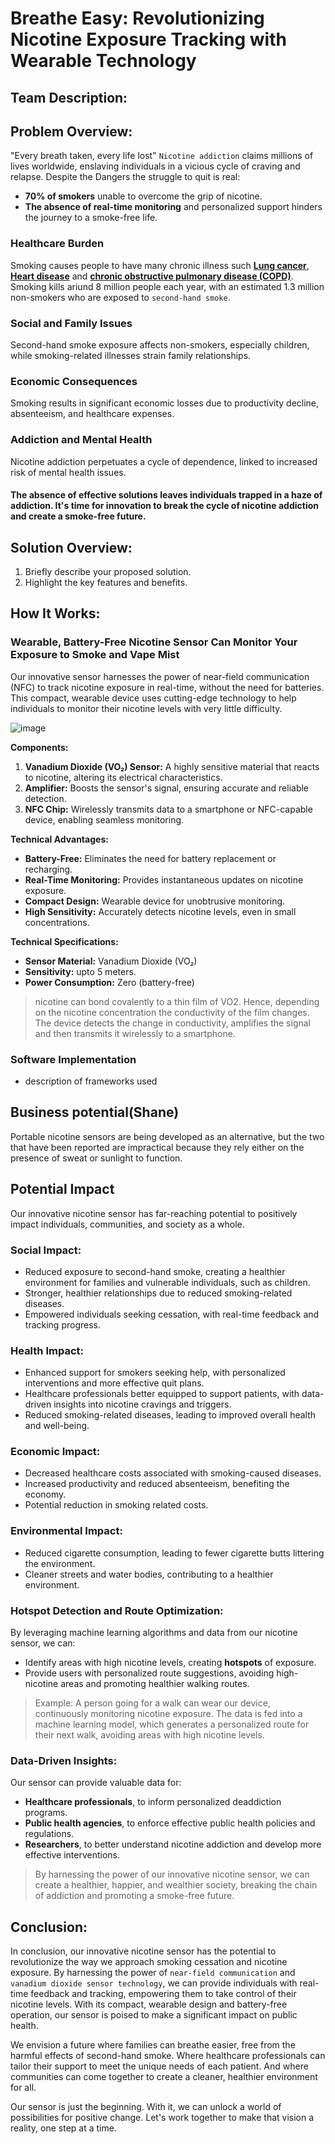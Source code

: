 # Breathe Easy: Revolutionizing Nicotine Exposure Tracking with Wearable Technology
## Team Description:

## Problem Overview:
"Every breath taken, every life lost" `Nicotine addiction` claims millions of lives worldwide, enslaving individuals in a vicious cycle of craving and relapse. Despite the Dangers the struggle to quit is real:
* **70% of smokers** unable to overcome the grip of nicotine.
* **The absence of real-time monitoring** and personalized support hinders the journey to a smoke-free life.
### Healthcare Burden
Smoking causes people to have many chronic illness such **<u>Lung cancer</u>**,**<u> Heart disease</u>** and  <u>**chronic obstructive pulmonary disease (COPD)</u>**.
Smoking kills ariund 8 million people each year, with an estimated 1.3 million non-smokers who are exposed to `second-hand smoke`.
### Social and Family Issues
Second-hand smoke exposure affects non-smokers, especially children, while smoking-related illnesses strain family relationships.
### Economic Consequences
Smoking results in significant economic losses due to productivity decline, absenteeism, and healthcare expenses.
### Addiction and Mental Health
Nicotine addiction perpetuates a cycle of dependence, linked to increased risk of mental health issues.

#### The absence of effective solutions leaves individuals trapped in a haze of addiction. It's time for innovation to break the cycle of nicotine addiction and create a smoke-free future.
## Solution Overview:
1. Briefly describe your proposed solution.
2. Highlight the key features and benefits.
## How It Works:
### Wearable, Battery-Free Nicotine Sensor Can Monitor Your Exposure to Smoke and Vape Mist
Our innovative sensor harnesses the power of near-field communication (NFC) to track nicotine exposure in real-time, without the need for batteries. This compact, wearable device uses cutting-edge technology to help individuals to monitor their nicotine levels with very little difficulty.

![image](https://hackster.imgix.net/uploads/attachments/1383449/image_DjIloh3QwV.png?auto=compress%2Cformat&w=830&h=466.875&fit=min&dpr=1)

**Components:**

1. **Vanadium Dioxide (VO₂) Sensor:** A highly sensitive material that reacts to nicotine, altering its electrical characteristics.
2. **Amplifier:** Boosts the sensor's signal, ensuring accurate and reliable detection.
3. **NFC Chip:** Wirelessly transmits data to a smartphone or NFC-capable device, enabling seamless monitoring.

__Technical Advantages:__

- **Battery-Free:** Eliminates the need for battery replacement or recharging.
- **Real-Time Monitoring:** Provides instantaneous updates on nicotine exposure.
- **Compact Design:** Wearable device for unobtrusive monitoring.
- **High Sensitivity:** Accurately detects nicotine levels, even in small concentrations.

__Technical Specifications:__

- **Sensor Material:** Vanadium Dioxide (VO₂)
- **Sensitivity:** upto 5 meters.
- **Power Consumption:** Zero (battery-free)

>nicotine can bond covalently to a thin film of VO2. Hence, depending on the nicotine concentration the conductivity of the film changes. The device detects the change in conductivity, amplifies the signal and then transmits it wirelessly to a smartphone.
### Software Implementation
* description of frameworks used
## Business potential(Shane)

Portable nicotine sensors are being developed as an alternative, but the two that have been reported are impractical because they rely either on the presence of sweat or sunlight to function. 

## Potential Impact
Our innovative nicotine sensor has far-reaching potential to positively impact individuals, communities, and society as a whole.

### Social Impact:

- Reduced exposure to second-hand smoke, creating a healthier environment for families and vulnerable individuals, such as children.
- Stronger, healthier relationships due to reduced smoking-related diseases.
- Empowered individuals seeking cessation, with real-time feedback and tracking progress.

### Health Impact:

- Enhanced support for smokers seeking help, with personalized interventions and more effective quit plans.
- Healthcare professionals better equipped to support patients, with data-driven insights into nicotine cravings and triggers.
- Reduced smoking-related diseases, leading to improved overall health and well-being.

### Economic Impact:

- Decreased healthcare costs associated with smoking-caused diseases.
- Increased productivity and reduced absenteeism, benefiting the economy.
- Potential reduction in smoking related costs.

### Environmental Impact:

- Reduced cigarette consumption, leading to fewer cigarette butts littering the environment.
- Cleaner streets and water bodies, contributing to a healthier environment.

### Hotspot Detection and Route Optimization:

By leveraging machine learning algorithms and data from our nicotine sensor, we can:

- Identify areas with high nicotine levels, creating **hotspots** of exposure.
- Provide users with personalized route suggestions, avoiding high-nicotine areas and promoting healthier walking routes.

>Example: A person going for a walk can wear our device, continuously monitoring nicotine exposure. The data is fed into a machine learning model, which generates a personalized route for their next walk, avoiding areas with high nicotine levels.

### Data-Driven Insights:

Our sensor can provide valuable data for:

- **Healthcare professionals**, to inform personalized deaddiction programs.
- **Public health agencies**, to enforce effective public health policies and regulations.
- **Researchers**, to better understand nicotine addiction and develop more effective interventions.

>By harnessing the power of our innovative nicotine sensor, we can create a healthier, happier, and wealthier society, breaking the chain of addiction and promoting a smoke-free future.
## Conclusion:
In conclusion, our innovative nicotine sensor has the potential to revolutionize the way we approach smoking cessation and nicotine exposure. By harnessing the power of `near-field communication` and `vanadium dioxide sensor technology`, we can provide individuals with real-time feedback and tracking, empowering them to take control of their nicotine levels. With its compact, wearable design and battery-free operation, our sensor is poised to make a significant impact on public health.

We envision a future where families can breathe easier, free from the harmful effects of second-hand smoke. Where healthcare professionals can tailor their support to meet the unique needs of each patient. And where communities can come together to create a cleaner, healthier environment for all.

Our sensor is just the beginning. With it, we can unlock a world of possibilities for positive change. Let's work together to make that vision a reality, one step at a time.
